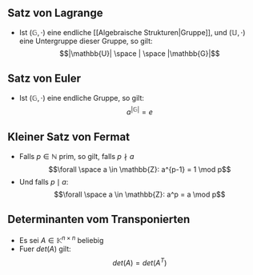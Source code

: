 ## Satz von Lagrange
- Ist $(\mathbb{G}, \cdot)$ eine endliche [[Algebraische Strukturen|Gruppe]], und $(\mathbb{U}, \cdot)$ eine Untergruppe dieser Gruppe, so gilt:
$$|\mathbb{U}| \space | \space |\mathbb{G}|$$
## Satz von Euler
- Ist $(\mathbb{G}, \cdot)$ eine endliche Gruppe, so gilt:
$$a^{|\mathbb{G}|} = e$$
## Kleiner Satz von Fermat
- Falls $p \in \mathbb{N}$ prim, so gilt, falls $p \nmid a$
$$\forall \space a \in \mathbb{Z}: a^{p-1} = 1 \mod p$$
- Und falls $p \mid a$:
$$\forall \space a \in \mathbb{Z}: a^p = a \mod p$$
## Determinanten vom Transponierten
- Es sei $A \in \mathbb{K}^{n \times n}$ beliebig
- Fuer $det(A)$ gilt:
$$det(A) = det(A^T)$$
